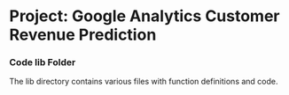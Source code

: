 # Project: Google Analytics Customer Revenue Prediction 

### Code lib Folder

The lib directory contains various files with function definitions and code.

